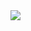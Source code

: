 <a href="https://github.com/devxb/gitanimals">
  <img src="https://render.gitanimals.org/farms/J-ungry"/>
</a>
